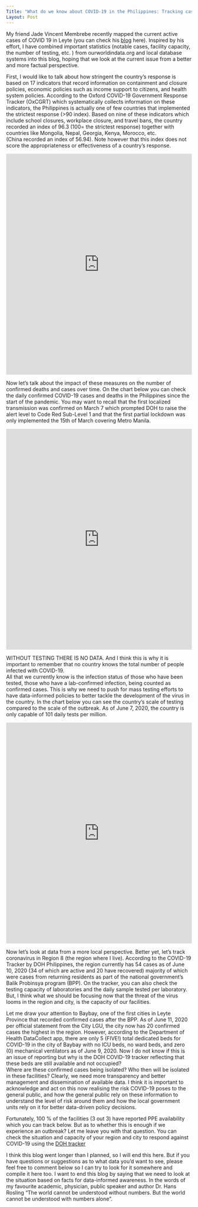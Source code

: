 ```yaml
---
Title: "What do we know about COVID-19 in the Philippines: Tracking cases and facility capacity"
Layout: Post
---
```


My friend Jade Vincent Membrebe recently mapped the current active cases of COVID 19 in Leyte (you can check his [blog](https://jadevincentmembrebe.wordpress.com/2020/06/08/covid-19-cases-in-leyte/?fbclid=IwAR03Wd4A5jc3EZMneCKSxtcVVon40hk9YBtkcsj3jP9oRY_KMOqKMrSUnzA) here). 
Inspired by his effort, I have combined important statistics (notable cases, facility capacity, the number of testing, etc. ) 
from ourworldindata.org and local database systems into this blog, hoping that we look at the current issue from a better and more factual perspective.

First, I would like to talk about how stringent the country’s response is based on 17 indicators that record information on 
containment and closure policies, economic policies such as income support to citizens, and health system policies. 
According to the Oxford COVID-19 Government Response Tracker (OxCGRT) which systematically collects information on these indicators, 
the Philippines is actually one of few countries that implemented the strictest response (>90 index). 
Based on nine of these indicators which include school closures, workplace closure, and travel bans, 
the country recorded an index of 96.3 (100= the strictest response) together with countries like Mongolia, Nepal, Georgia, Kenya, Morocco, etc.  
(China recorded an index of 56.94). Note however that this index does not score the appropriateness or effectiveness of a country’s response.

<iframe src="https://ourworldindata.org/grapher/covid-stringency-index?time=2020-02-02&region=Asia&country=~PHL" loading="lazy" style="width: 100%; height: 600px; border: 0px none;"></iframe>

Now let’s talk about the impact of these measures on the number of confirmed deaths and cases over time. 
On the chart below you can check the daily confirmed COVID-19 cases and deaths in the Philippines since the start of the pandemic. 
You may want to recall that the first localized transmission was confirmed on March 7 which prompted DOH to raise the alert level to Code Red Sub-Level 1 
and that the first partial lockdown was only implemented the 15th of March covering Metro Manila.

<iframe src="https://ourworldindata.org/grapher/daily-covid-cases-deaths?country=~PHL" loading="lazy" style="width: 100%; height: 600px; border: 0px none;"></iframe>

WITHOUT TESTING THERE IS NO DATA. And I think this is why it is important to remember that no country knows the total number of people infected with COVID-19.  
All that we currently know is the infection status of those who have been tested, those who have a lab-confirmed infection, being counted as confirmed cases. 
This is why we need to push for mass testing efforts to have data-informed policies to better tackle the development of the virus in the country. 
In the chart below you can see the country’s scale of testing compared to the scale of the outbreak. 
As of June 7, 2020, the country is only capable of 101 daily tests per million. 

<iframe src="https://ourworldindata.org/grapher/covid-19-daily-tests-vs-daily-new-confirmed-cases-per-million?time=2020-01-08..2020-06-07&country=~PHL" loading="lazy" style="width: 100%; height: 600px; border: 0px none;"></iframe>

Now let’s look at data from a more local perspective. Better yet, let’s track coronavirus in Region 8 (the region where I live). 
According to the COVID-19 Tracker by DOH Philippines, the region currently has 54 cases as of June 10, 2020 (34 of which are active and 20 have recovered) 
majority of which were cases from returning residents as part of the national government’s Balik Probinsya program (BPP). 
On the tracker, you can also check the testing capacity of laboratories and the daily sample tested per laboratory. 
But, I think what we should be focusing now that the threat of the virus looms in the region and city, is the capacity of our facilities.

Let me draw your attention to Baybay, one of the first cities in Leyte Province that recorded confirmed cases after the BPP. 
As of June 11, 2020 per official statement from the City LGU, the city now has 20 confirmed cases the highest in the region. 
However, according to the Department of Health DataCollect app, there are only 5 (FIVE!) total dedicated beds for COVID-19 in the city of 
Baybay with no ICU beds, no ward beds, and zero (0) mechanical ventilators as of June 9, 2020. 
Now I do not know if this is an issue of reporting but why is the DOH COVID-19 tracker reflecting that these beds are still available and not occupied?  
Where are these confirmed cases being isolated? Who then will be isolated in these facilities? 
Clearly, we need more transparency and better management and dissemination of available data. 
I think it is important to acknowledge and act on this now realising the risk COVID-19 poses to the general public, 
and how the general public rely on these information to understand the level of risk around them and how the local government units 
rely on it for better data-driven policy decisions.

Fortunately, 100 % of the facilities (3 out 3) have reported PPE availability which you can track below. But as to whether this is enough if we experience 
an outbreak? Let me leave you with that question. You can check the situation and capacity of your region and city to respond against COVID-19 using the [DOH tracker](https://ncovtracker.doh.gov.ph)

I think this blog went longer than I planned, so I will end this here.  But if you have questions or suggestions as to what data you’d want to see, 
please feel free to comment below so I can try to look for it somewhere and compile it here too. I want to end this blog by saying that we need to look at 
the situation based on facts for data-informed awareness. In the words of my favourite academic, physician, public speaker and author Dr. Hans Rosling 
“The world cannot be understood without numbers. But the world cannot be understood with numbers alone”.

